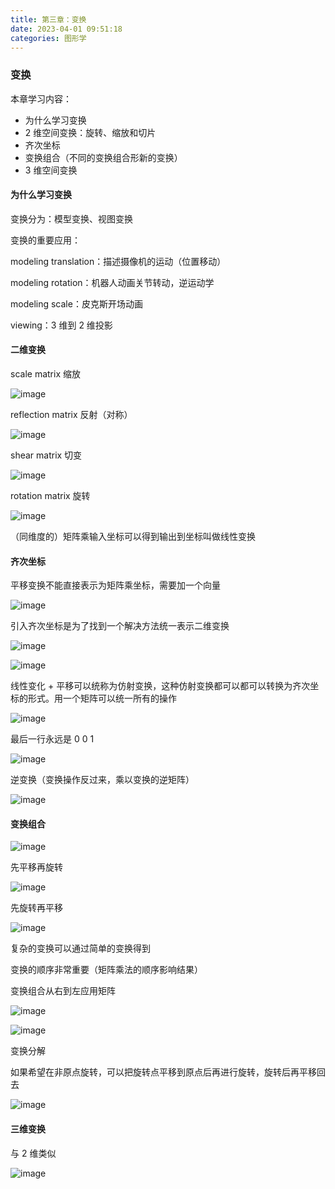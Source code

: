 ```yaml
---
title: 第三章：变换
date: 2023-04-01 09:51:18
categories: 图形学
---
```



### 变换

本章学习内容：

- 为什么学习变换
- 2 维空间变换：旋转、缩放和切片
- 齐次坐标
- 变换组合（不同的变换组合形新的变换）
- 3 维空间变换

#### 为什么学习变换

变换分为：模型变换、视图变换

变换的重要应用：

modeling translation：描述摄像机的运动（位置移动）

modeling rotation：机器人动画关节转动，逆运动学

modeling scale：皮克斯开场动画 

viewing：3 维到 2 维投影

#### 二维变换

scale matrix 缩放

​![image](./images/图形学/image-20230816204136-qxvt0ld.png)​

reflection matrix 反射（对称）

​![image](./images/图形学/image-20230816204147-vqe87zn.png)​

shear matrix 切变

​![image](./images/图形学/image-20230816204154-8vcpz15.png)​

rotation matrix 旋转

​![image](./images/图形学/image-20230816204201-y4nybe9.png)​

（同维度的）矩阵乘输入坐标可以得到输出到坐标叫做线性变换

#### 齐次坐标

平移变换不能直接表示为矩阵乘坐标，需要加一个向量

​![image](./images/图形学/image-20230816204222-f32ucjb.png)​

引入齐次坐标是为了找到一个解决方法统一表示二维变换

​![image](./images/图形学/image-20230816204300-jhy7t5e.png)

​![image](./images/图形学/image-20230816204339-hdzd9sz.png)​​​

线性变化 + 平移可以统称为仿射变换，这种仿射变换都可以都可以转换为齐次坐标的形式。用一个矩阵可以统一所有的操作

​![image](./images/图形学/image-20230816204358-hjfetw8.png)​

最后一行永远是 0 0 1

​![image](./images/图形学/image-20230816204406-9c74516.png)​

逆变换（变换操作反过来，乘以变换的逆矩阵）

​![image](./images/图形学/image-20230816204416-s93vg8b.png)​

#### 变换组合

​![image](./images/图形学/image-20230816204426-omsp01l.png)​

先平移再旋转

​![image](./images/图形学/image-20230816204433-fslqzhf.png)​

先旋转再平移

​![image](./images/图形学/image-20230816204441-uhltcjb.png)​

复杂的变换可以通过简单的变换得到

变换的顺序非常重要（矩阵乘法的顺序影响结果）

变换组合从右到左应用矩阵

​![image](./images/图形学/image-20230816204455-01rrf9f.png)

​![image](./images/图形学/image-20230816204509-qmc17ai.png)​​

变换分解

如果希望在非原点旋转，可以把旋转点平移到原点后再进行旋转，旋转后再平移回去

​![image](./images/图形学/image-20230816204520-braqfca.png)​

#### 三维变换

与 2 维类似

​![image](./images/图形学/image-20230816204527-f0sng0l.png)​
